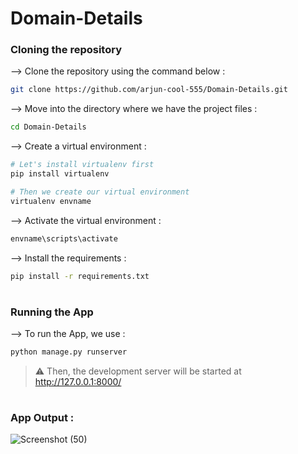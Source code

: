 # Domain-Details
</div>

### Cloning the repository

--> Clone the repository using the command below :
```bash
git clone https://github.com/arjun-cool-555/Domain-Details.git

```

--> Move into the directory where we have the project files : 
```bash
cd Domain-Details

```

--> Create a virtual environment :
```bash
# Let's install virtualenv first
pip install virtualenv

# Then we create our virtual environment
virtualenv envname

```

--> Activate the virtual environment :
```bash
envname\scripts\activate

```
--> Install the requirements :
```bash
pip install -r requirements.txt

```

#

### Running the App

--> To run the App, we use :
```bash
python manage.py runserver

```

> ⚠ Then, the development server will be started at http://127.0.0.1:8000/

#

### App Output :
![Screenshot (50)](https://user-images.githubusercontent.com/75174378/206010342-dd787650-d24e-4001-8bf4-bc8213d0ef5a.png)


